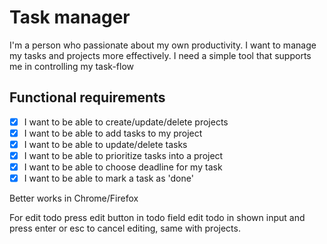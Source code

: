 # Task manager
I'm a person who passionate about my own productivity. I want to manage my tasks and projects more effectively. I need a simple tool that supports me in controlling my task-flow

## Functional requirements

- [x] I want to be able to create/update/delete projects
- [x] I want to be able to add tasks to my project
- [x] I want to be able to update/delete tasks
- [x] I want to be able to prioritize tasks into a project
- [x] I want to be able to choose deadline for my task
- [x] I want to be able to mark a task as 'done'

Better works in Chrome/Firefox

For edit todo press edit button in todo field edit todo in shown input and press enter or esc to cancel editing, same with projects.

